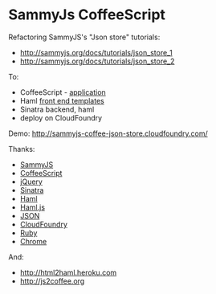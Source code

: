 SammyJs CoffeeScript
====================

Refactoring SammyJS's "Json store" tutorials:

* http://sammyjs.org/docs/tutorials/json_store_1
* http://sammyjs.org/docs/tutorials/json_store_2

To:

* CoffeeScript - [application](https://github.com/nemilya/sammyjs-coffee-json-store/blob/master/public/app/json_store.coffee)
* Haml [front end templates](https://github.com/nemilya/sammyjs-coffee-json-store/tree/master/public/templates)
* Sinatra backend, haml
* deploy on CloudFoundry


Demo: http://sammyjs-coffee-json-store.cloudfoundry.com/

Thanks:

* [SammyJS](http://sammyjs.org)
* [CoffeeScript](http://coffeescript.org)
* [jQuery](http://jquery.com/)
* [Sinatra](http://www.sinatrarb.com/)
* [Haml](http://haml.info/)
* [Haml.js](https://github.com/creationix/haml-js)
* [JSON](http://json.org/)
* [CloudFoundry](http://cloudfoundry.com/)
* [Ruby](http://www.ruby-lang.org/en/)
* [Chrome](https://www.google.com/chrome/)

And:

* http://html2haml.heroku.com
* http://js2coffee.org
